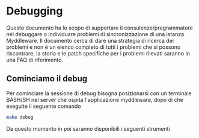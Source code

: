 # Debugging

Questo documento ha lo scopo di supportare il consulenze/programmatore nel debuggare o individuare problemi di sincronizzazione
di una istanza Myddleware. Il documento cerca di dare una strategia di ricerca dei problemi e non è un elenco completo 
di tutti i problemi che si possono riscontrare, la storia e le patch specifiche per i problemi rilevati saranno in una FAQ di riferimento.

## Cominciamo il debug

Per cominciare la sessione di debug bisogna posizionarsi con un terminale BASH/SH nel server che ospita l'applicazione myddleware,
dopo di che eseguite il seguente comando

```bash
make debug
```

Da questo momento in poi saranno disponibili i seguenti strumenti

